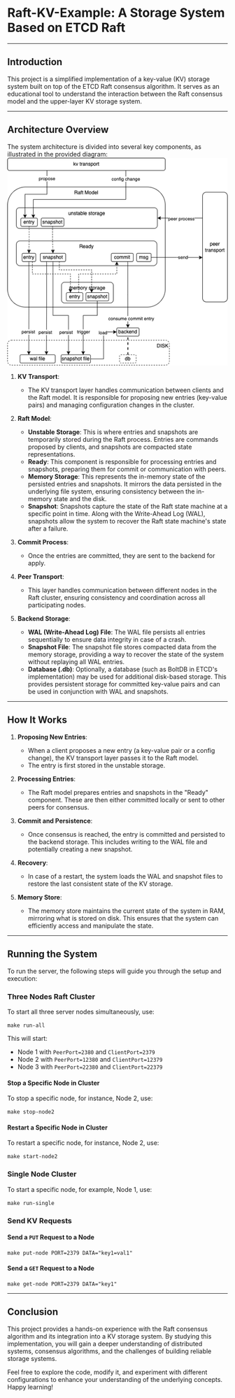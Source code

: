 # Raft-KV-Example: A Storage System Based on ETCD Raft

---

## Introduction

This project is a simplified implementation of a key-value (KV) storage system built on top of the ETCD Raft consensus algorithm. It serves as an educational tool to understand the interaction between the Raft consensus model and the upper-layer KV storage system.

---

## Architecture Overview

The system architecture is divided into several key components, as illustrated in the provided diagram:
![Architecture](/doc/images/architecture.png)
1. **KV Transport**:
    - The KV transport layer handles communication between clients and the Raft model. It is responsible for proposing new entries (key-value pairs) and managing configuration changes in the cluster.

2. **Raft Model**:
    - **Unstable Storage**: This is where entries and snapshots are temporarily stored during the Raft process. Entries are commands proposed by clients, and snapshots are compacted state representations.
    - **Ready**: This component is responsible for processing entries and snapshots, preparing them for commit or communication with peers.
    - **Memory Storage**: This represents the in-memory state of the persisted entries and snapshots. It mirrors the data persisted in the underlying file system, ensuring consistency between the in-memory state and the disk.
    - **Snapshot**: Snapshots capture the state of the Raft state machine at a specific point in time. Along with the Write-Ahead Log (WAL), snapshots allow the system to recover the Raft state machine's state after a failure.

3. **Commit Process**:
    - Once the entries are committed, they are sent to the backend for apply.

4. **Peer Transport**:
    - This layer handles communication between different nodes in the Raft cluster, ensuring consistency and coordination across all participating nodes.

5. **Backend Storage**:
    - **WAL (Write-Ahead Log) File**: The WAL file persists all entries sequentially to ensure data integrity in case of a crash.
    - **Snapshot File**: The snapshot file stores compacted data from the memory storage, providing a way to recover the state of the system without replaying all WAL entries.
    - **Database (.db)**: Optionally, a database (such as BoltDB in ETCD's implementation) may be used for additional disk-based storage. This provides persistent storage for committed key-value pairs and can be used in conjunction with WAL and snapshots.

---

## How It Works

1. **Proposing New Entries**:
    - When a client proposes a new entry (a key-value pair or a config change), the KV transport layer passes it to the Raft model.
    - The entry is first stored in the unstable storage.

2. **Processing Entries**:
    - The Raft model prepares entries and snapshots in the "Ready" component. These are then either committed locally or sent to other peers for consensus.

3. **Commit and Persistence**:
    - Once consensus is reached, the entry is committed and persisted to the backend storage. This includes writing to the WAL file and potentially creating a new snapshot.

4. **Recovery**:
    - In case of a restart, the system loads the WAL and snapshot files to restore the last consistent state of the KV storage.

5. **Memory Store**:
    - The memory store maintains the current state of the system in RAM, mirroring what is stored on disk. This ensures that the system can efficiently access and manipulate the state.

---

## Running the System

To run the server, the following steps will guide you through the setup and execution:


### Three Nodes Raft Cluster

To start all three server nodes simultaneously, use:
```shell
make run-all
```

This will start:
- Node 1 with `PeerPort=2380` and `ClientPort=2379`
- Node 2 with `PeerPort=12380` and `ClientPort=12379`
- Node 3 with `PeerPort=22380` and `ClientPort=22379`

#### Stop a Specific Node in Cluster

To stop a specific node, for instance, Node 2, use:
```shell
make stop-node2
```

#### Restart a Specific Node in Cluster
To restart a specific node, for instance, Node 2, use:
```shell
make start-node2
```

### Single Node Cluster

To start a specific node, for example, Node 1, use:
```shell
make run-single
```

### Send KV Requests

#### Send a `PUT` Request to a Node
```shell
make put-node PORT=2379 DATA="key1=val1"
```

#### Send a `GET` Request to a Node
```shell
make get-node PORT=2379 DATA="key1"
```

---

## Conclusion

This project provides a hands-on experience with the Raft consensus algorithm and its integration into a KV storage system. By studying this implementation, you will gain a deeper understanding of distributed systems, consensus algorithms, and the challenges of building reliable storage systems.

Feel free to explore the code, modify it, and experiment with different configurations to enhance your understanding of the underlying concepts. Happy learning!
